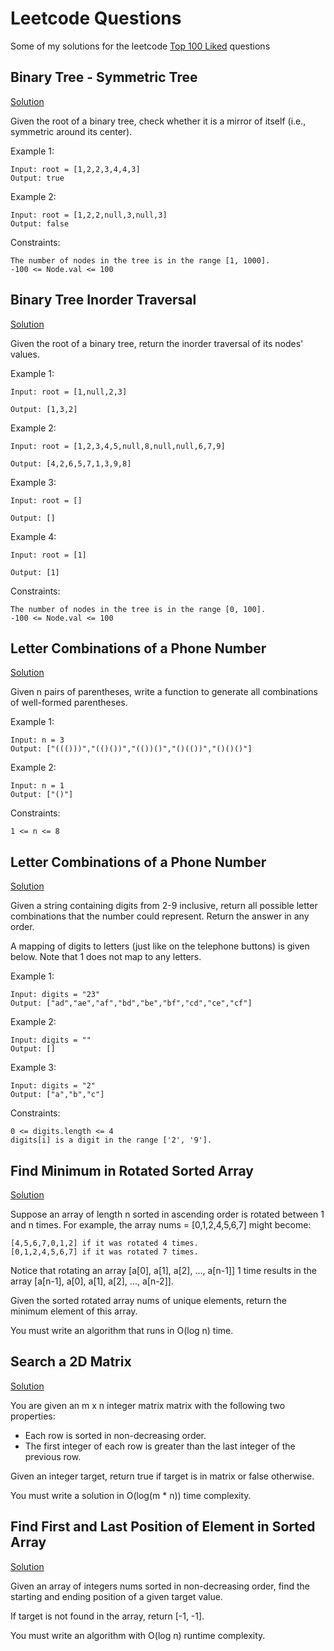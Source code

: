 # Leetcode Questions
Some of my solutions for the leetcode [Top 100 Liked](https://leetcode.com/studyplan/top-100-liked/) questions

## Binary Tree - Symmetric Tree
[Solution](/Binary%20Tree/Symmetric%20Tree/main.go)

Given the root of a binary tree, check whether it is a mirror of itself (i.e., symmetric around its center).


Example 1:

    Input: root = [1,2,2,3,4,4,3]
    Output: true

Example 2:

    Input: root = [1,2,2,null,3,null,3]
    Output: false
 

Constraints:

    The number of nodes in the tree is in the range [1, 1000].
    -100 <= Node.val <= 100


## Binary Tree Inorder Traversal
[Solution](/Binary%20Tree/BinaryTreeInorderTraversal/main.go)

Given the root of a binary tree, return the inorder traversal of its nodes' values.

Example 1:

    Input: root = [1,null,2,3]

    Output: [1,3,2]


Example 2:

    Input: root = [1,2,3,4,5,null,8,null,null,6,7,9]

    Output: [4,2,6,5,7,1,3,9,8]


Example 3:

    Input: root = []

    Output: []

Example 4:

    Input: root = [1]

    Output: [1]


Constraints:

    The number of nodes in the tree is in the range [0, 100].
    -100 <= Node.val <= 100

## Letter Combinations of a Phone Number
[Solution](/GenerateParentheses/main.go)

Given n pairs of parentheses, write a function to generate all combinations of well-formed parentheses.

Example 1:

    Input: n = 3
    Output: ["((()))","(()())","(())()","()(())","()()()"]

Example 2:

    Input: n = 1
    Output: ["()"]


Constraints:

    1 <= n <= 8


## Letter Combinations of a Phone Number
[Solution](/LetterCombinationsPhoneNumber/main.go)

Given a string containing digits from 2-9 inclusive, return all possible letter combinations that the number could represent. Return the answer in any order.

A mapping of digits to letters (just like on the telephone buttons) is given below. Note that 1 does not map to any letters.


Example 1:

    Input: digits = "23"
    Output: ["ad","ae","af","bd","be","bf","cd","ce","cf"]

Example 2:

    Input: digits = ""
    Output: []

Example 3:

    Input: digits = "2"
    Output: ["a","b","c"]

 

Constraints:

    0 <= digits.length <= 4
    digits[i] is a digit in the range ['2', '9'].



## Find Minimum in Rotated Sorted Array
[Solution](/MinimumRotatedSortedArray/main.go)

Suppose an array of length n sorted in ascending order is rotated between 1 and n times. For example, the array nums = [0,1,2,4,5,6,7] might become:

    [4,5,6,7,0,1,2] if it was rotated 4 times.
    [0,1,2,4,5,6,7] if it was rotated 7 times.

Notice that rotating an array [a[0], a[1], a[2], ..., a[n-1]] 1 time results in the array [a[n-1], a[0], a[1], a[2], ..., a[n-2]].

Given the sorted rotated array nums of unique elements, return the minimum element of this array.

You must write an algorithm that runs in O(log n) time.

## Search a 2D Matrix
[Solution](/Search2DMatrix/main.go)

You are given an m x n integer matrix matrix with the following two properties:

- Each row is sorted in non-decreasing order.
- The first integer of each row is greater than the last integer of the previous row.

Given an integer target, return true if target is in matrix or false otherwise.

You must write a solution in O(log(m * n)) time complexity.

## Find First and Last Position of Element in Sorted Array
[Solution](/FindFirstAndLastPositionElementSortedArray/main.go)

Given an array of integers nums sorted in non-decreasing order, find the starting and ending position of a given target value.

If target is not found in the array, return [-1, -1].

You must write an algorithm with O(log n) runtime complexity.